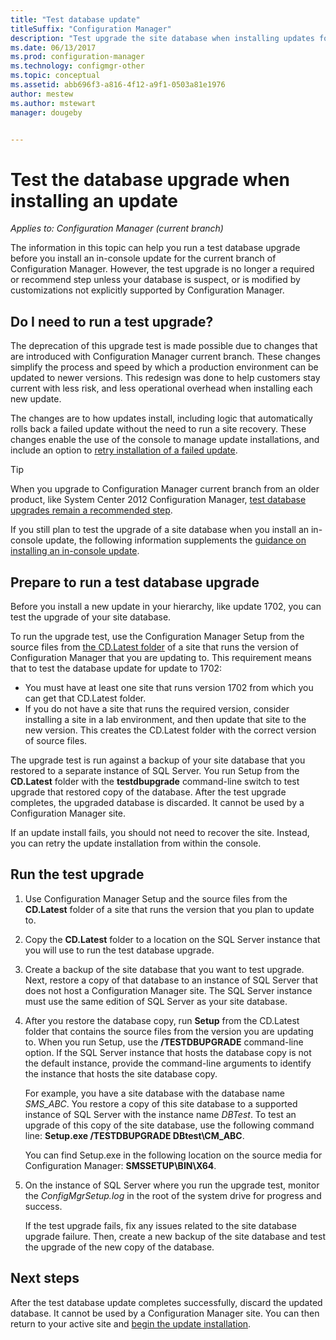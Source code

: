 ```yaml
---
title: "Test database update"
titleSuffix: "Configuration Manager"
description: "Test upgrade the site database when installing updates for Configuration Manager."
ms.date: 06/13/2017
ms.prod: configuration-manager
ms.technology: configmgr-other
ms.topic: conceptual
ms.assetid: abb696f3-a816-4f12-a9f1-0503a81e1976
author: mestew
ms.author: mstewart
manager: dougeby


---
```

# Test the database upgrade when installing an update

*Applies to: Configuration Manager (current branch)*

The information in this topic can help you run a test database upgrade before you install an in-console update for the current branch of Configuration Manager. However, the test upgrade is no longer a required or recommend step unless your database is suspect, or is modified by customizations not explicitly supported by Configuration Manager.

## Do I need to run a test upgrade?
The deprecation of this upgrade test is made possible due to changes that are introduced with Configuration Manager current branch. These changes simplify the process and speed by which a production environment can be updated to newer versions. This redesign was done to help customers stay current with less risk, and less operational overhead when installing each new update.

The changes are to how updates install, including logic that automatically rolls back a failed update without the need to run a site recovery. These changes enable the use of the console to manage update installations, and include an option to [retry installation of a failed update](/sccm/core/servers/manage/install-in-console-updates#bkmk_retry).

> [!TIP]
> When you upgrade to Configuration Manager current branch from an older product, like System Center 2012 Configuration Manager, [test database upgrades remain a recommended step](/sccm/core/servers/deploy/install/upgrade-to-configuration-manager#bkmk_test).

If you still plan to test the upgrade of a site database when you install an in-console update, the following information supplements the [guidance on installing an in-console update](/sccm/core/servers/manage/install-in-console-updates#bkmk_install).

## Prepare to run a test database upgrade  
Before you install a new update in your hierarchy, like update 1702, you can test the upgrade of your site database.

To run the upgrade test, use the Configuration Manager Setup from the source files from [the CD.Latest folder](/sccm/core/servers/manage/the-cd.latest-folder) of a site that runs the version of Configuration Manager that you are updating to. This requirement means that to test the database update for update to 1702:
-   You must have at least one site that runs version 1702 from which you can get that CD.Latest folder.
-   If you do not have a site that runs the required version, consider installing a site in a lab environment, and then update that site to the new version. This creates the CD.Latest folder with the correct version of source files.

The upgrade test is run against a backup of your site database that you restored to a separate instance of SQL Server.  You run Setup from the **CD.Latest** folder with the **testdbupgrade** command-line switch to test upgrade that restored copy of the database. After the test upgrade completes, the upgraded database is discarded. It cannot be used by a Configuration Manager site.

If an update install fails, you should not need to recover the site. Instead, you can retry the update installation from within the console.

##  Run the test upgrade    
1. Use Configuration Manager Setup and the source files from the **CD.Latest** folder of a site that runs the version that you plan to update to.  

2. Copy the **CD.Latest** folder to a location on the SQL Server instance that you will use to run the test database upgrade.

3. Create a backup of the site database that you want to test upgrade. Next, restore a copy of that database to an instance of SQL Server that does not host a Configuration Manager site. The SQL Server instance must use the same edition of SQL Server as your site database.  

4. After you restore the database copy, run **Setup** from the CD.Latest folder that contains the source files from the version you are updating to. When you run Setup, use the **/TESTDBUPGRADE** command-line option. If the SQL Server instance that hosts the database copy is not the default instance, provide the command-line arguments to identify the instance that hosts the site database copy.   

   For example, you have a site database with the database name *SMS_ABC*. You restore a copy of this site database to a supported instance of SQL Server with the instance name *DBTest*. To test an upgrade of this copy of the site database, use the following command line: **Setup.exe /TESTDBUPGRADE DBtest\CM_ABC**.  

   You can find Setup.exe in the following location on the source media for Configuration Manager: **SMSSETUP\BIN\X64**.  

5. On the instance of SQL Server where you run the upgrade test, monitor the *ConfigMgrSetup.log* in the root of the system drive for progress and success.  

    If the test upgrade fails, fix any issues related to the site database upgrade failure. Then, create a new backup of the site database and  test the upgrade of the new copy of the database.  



## Next steps
After the test database update completes successfully, discard the updated database. It cannot be used by a Configuration Manager site. You can then return to your active site and [begin the update installation](/sccm/core/servers/manage/install-in-console-updates).

